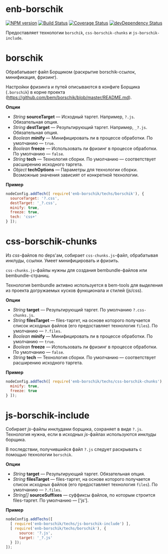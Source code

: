 enb-borschik
==========

[![NPM version](http://img.shields.io/npm/v/enb-borschik.svg?style=flat)](https://www.npmjs.org/package/enb-borschik)
[![Build Status](http://img.shields.io/travis/enb-make/enb-borschik/master.svg?style=flat&label=tests)](https://travis-ci.org/enb-make/enb-borschik)
[![Coverage Status](https://img.shields.io/coveralls/enb-make/enb-borschik.svg?style=flat)](https://coveralls.io/r/enb-make/enb-borschik?branch=master)
[![devDependency Status](http://img.shields.io/david/enb-make/enb-borschik.svg?style=flat)](https://david-dm.org/enb-make/enb-borschik)

Предоставляет технологии `borschik`, `css-borschik-chunks` и `js-borschik-include`.

borschik
========

Обрабатывает файл Борщиком (раскрытие borschik-ссылок, минификация, фризинг).

Настройки фризинга и путей описываются в конфиге Борщика (`.borschik`) в корне проекта
(https://github.com/bem/borschik/blob/master/README.md).

**Опции**

* *String* **sourceTarget** — Исходный таргет. Например, `?.js`. Обязательная опция.
* *String* **destTarget** — Результирующий таргет. Например, `_?.js`. Обязательная опция.
* *Boolean* **minify** — Минифицировать ли в процессе обработки. По умолчанию — `true`.
* *Boolean* **freeze** — Использовать ли фризинг в процессе обработки. По умолчанию — `false`.
* *String* **tech** — Технология сборки. По умолчанию — соответствует расширению исходного таргета.
* *Object* **techOptions** — Параметры для технологии сборки. Возможные значения зависият от конкретной технологии.

**Пример**

```javascript
nodeConfig.addTech([ require('enb-borschik/techs/borschik'), {
  sourceTarget: '?.css',
  destTarget: '_?.css',
  minify: true,
  freeze: true,
  tech: 'css+'
} ]);
```

css-borschik-chunks
===================

Из *css*-файлов по deps'ам, собирает `css-chunks.js`-файл, обрабатывая инклуды, ссылки.
Умеет минифицировать и фризить.

`css-chunks.js`-файлы нужны для создания bembundle-файлов или bembundle-страниц.

Технология bembundle активно используется в bem-tools для выделения
из проекта догружаемых кусков функционала и стилей (js/css).

**Опции**

* *String* **target** — Результирующий таргет. По умолчанию `?.css-chunks.js`.
* *String* **filesTarget** — files-таргет, на основе которого получается список исходных файлов
  (его предоставляет технология `files`). По умолчанию — `?.files`.
* *Boolean* **minify** — Минифицировать ли в процессе обработки. По умолчанию — `true`.
* *Boolean* **freeze** — Использовать ли фризинг в процессе обработки. По умолчанию — `false`.
* *String* **tech** — Технология сборки. По умолчанию — соответствует расширению исходного таргета.

**Пример**

```javascript
nodeConfig.addTech([ require('enb-borschik/techs/css-borschik-chunks'), {
  minify: true,
  freeze: true
} ]);
```

js-borschik-include
===================

Собирает *js*-файлы инклудами борщика, сохраняет в виде `?.js`.
Технология нужна, если в исходных *js*-файлах используются инклуды борщика.

В последствии, получившийся файл `?.js` следует раскрывать с помощью технологии `borschik`.

**Опции**

* *String* **target** — Результирующий таргет. Обязательная опция.
* *String* **filesTarget** — files-таргет, на основе которого получается список исходных файлов
 (его предоставляет технология `files`). По умолчанию — `?.files`.
* *String[]* **sourceSuffixes** — суффиксы файлов, по которым строится files-таргет. По умолчанию — ['js'].

**Пример**

```javascript
nodeConfig.addTechs([
  [ require('enb-borschik/techs/js-borschik-include') ],
  [ require('enb-borschik/techs/borschik'), {
      source: '?.js',
      target: '_?.js'
  } ]);
]);
```
